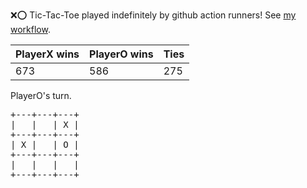 :x::o: Tic-Tac-Toe played indefinitely by github action runners! See [my workflow](.github/workflows/play.yaml).

|PlayerX wins|PlayerO wins|Ties|
|-|-|-|
|673|586|275|

PlayerO's turn.

<pre>
+---+---+---+
|   |   | X |
+---+---+---+
| X |   | O |
+---+---+---+
|   |   |   |
+---+---+---+
</pre>
